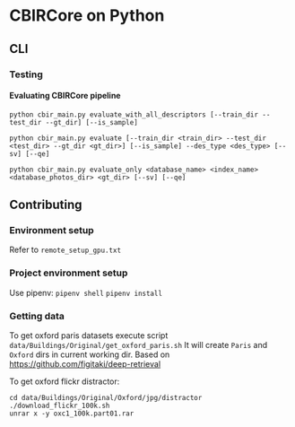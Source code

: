 # CBIRCore on Python

## CLI

### Testing
#### Evaluating CBIRCore pipeline
`python cbir_main.py evaluate_with_all_descriptors [--train_dir --test_dir --gt_dir] [--is_sample]`

`python cbir_main.py evaluate [--train_dir <train_dir> --test_dir <test_dir> --gt_dir <gt_dir>] [--is_sample] --des_type <des_type> [--sv] [--qe]`

`python cbir_main.py evaluate_only <database_name> <index_name> <database_photos_dir> <gt_dir> [--sv] [--qe]`


## Contributing

### Environment setup
Refer to `remote_setup_gpu.txt`

### Project environment setup
Use pipenv:
`pipenv shell`
`pipenv install`

### Getting data
To get oxford paris datasets execute script
`data/Buildings/Original/get_oxford_paris.sh`
It will create `Paris` and `Oxford` dirs in current working dir.
Based on https://github.com/figitaki/deep-retrieval

To get oxford flickr distractor:
```
cd data/Buildings/Original/Oxford/jpg/distractor
./download_flickr_100k.sh
unrar x -y oxc1_100k.part01.rar
```
